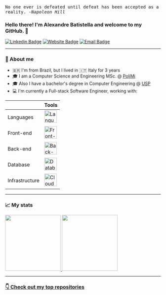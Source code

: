 <samp>No one ever is defeated until defeat has been accepted as a reality. -<i>Napoleon Hill</i></samp>

### Hello there! I'm Alexandre Batistella and welcome to my GitHub. 👋

[![Linkedin Badge](https://img.shields.io/badge/-LinkedIn-0e76a8?style=flat-square&logo=Linkedin&logoColor=white)](https://www.linkedin.com/in/alebatistella/)
[![Website Badge](https://img.shields.io/badge/Website-3b5998?style=flat-square&logo=google-chrome&logoColor=white)](https://alebatistella.com)
[![Email Badge](https://img.shields.io/badge/-Gmail-c14438?style=flat-square&logo=Gmail&logoColor=white)](mailto:alexandre.bellas@gmail.com)

<hr/>

### 🙆 About me

- 🇧🇷 I'm from Brazil, but I lived in 🇮🇹 Italy for 3 years
- 🎓 I am a Computer Science and Engineering MSc. @ [PoliMi](https://www.polimi.it/)
- 🎓 Also I have a bachelor's degree in Computer Engineering @ [USP](https://www5.usp.br/)
- 💻 I'm currently a Full-stack Software Engineer, working with:

|                | Tools                                                                                                                                                                                                                     |
| -------------- | ------------------------------------------------------------------------------------------------------------------------------------------------------------------------------------------------------------------------- |
| Languages      | <img align="center" alt="Languages (Javascript, Typescript, PHP, C#, Python)" height="40" style="margin-bottom: 5px;" src="https://skillicons.dev/icons?i=js,ts,php,cs,py&theme=dark">                                    |
| Front-end      | <img align="center" alt="Front-end (React, SASS, jQuery, Bootstrap, Vite, Wordpress)" height="40" style="margin-bottom: 5px;" src="https://skillicons.dev/icons?i=react,sass,jquery,bootstrap,vite,wordpress&theme=dark"> |
| Back-end       | <img align="center" alt="Back-end (NodeJS, NestJS, AdonisJS, Prisma, Laravel)" height="40" style="margin-bottom: 5px;" src="https://skillicons.dev/icons?i=nodejs,nest,adonis,prisma,laravel&theme=dark">                 |
| Database       | <img align="center" alt="Database (PostgreSQL, MySQL, Redis, DynamoDB, MongoDB)" height="40" style="margin-bottom: 5px;" src="https://skillicons.dev/icons?i=postgresql,mysql,redis,dynamodb,mongodb&theme=dark">         |
| Infrastructure | <img align="center" alt="Cloud (AWS, Docker, Linux, Git, GitHub, NGINX)" height="40" style="margin-bottom: 5px;" src="https://skillicons.dev/icons?i=aws,docker,linux,git,github,nginx&theme=dark">                       |

<hr/>

### 📈 My stats

<div>
    <a href="https://github.com/AlexandreBellas">
    <img height="180em" src="https://github-readme-stats.vercel.app/api?username=AlexandreBellas&show_icons=true&theme=dark&include_all_commits=true&count_private=true"/>
    <img height="180em" src="https://github-readme-stats.vercel.app/api/top-langs/?username=AlexandreBellas&layout=compact&theme=dark&hide=c,Jupyter%20Notebook,java,makefile,perl"/>
</div>

<hr/>

### 👇 Check out my top repositories

